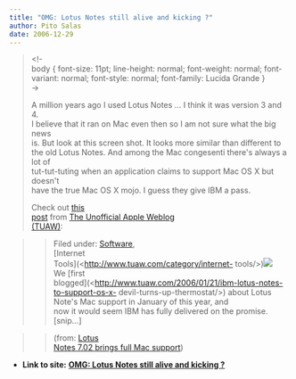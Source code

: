 ```yaml
---
title: "OMG: Lotus Notes still alive and kicking ?"
author: Pito Salas
date: 2006-12-29
---
```



>
> <!-  
>  body { font-size: 11pt; line-height: normal; font-weight: normal; font-
> variant: normal; font-style: normal; font-family: Lucida Grande }  
>  ->
>
> A million years ago I used Lotus Notes … I think it was version 3 and 4.  
>  I believe that it ran on Mac even then so I am not sure what the big news  
>  is. But look at this screen shot. It looks more similar than different to  
>  the old Lotus Notes. And among the Mac congesenti there's always a lot of  
>  tut-tut-tuting when an application claims to support Mac OS X but doesn't  
>  have the true Mac OS X mojo. I guess they give IBM a pass.
>
> Check out [this  
>  post](<http://feeds.tuaw.com/~r/weblogsinc/tuaw/~3/68102824/>) from [The
> Unofficial Apple Weblog  
>  (TUAW)](<http://www.tuaw.com>):
>

>> Filed under: [Software](<http://www.tuaw.com/category/software/>),  
>  [Internet  
>  Tools](<http://www.tuaw.com/category/internet-
> tools/>)![](https://i0.wp.com/www.blogsmithmedia.com/www.tuaw.com/media/2006/12/lotusmac.jpg?w=584)  
>  We [first  
>  blogged](<http://www.tuaw.com/2006/01/21/ibm-lotus-notes-to-support-os-x-
> devil-turns-up-thermostat/>) about Lotus Note's Mac support in January of
> this year, and  
>  now it would seem IBM has fully delivered on the promise. [snip…]
>>

>> (from: [Lotus  
>  Notes 7.02 brings full Mac
> support](<http://feeds.tuaw.com/~r/weblogsinc/tuaw/~3/68102824/>))


* **Link to site:** **[OMG: Lotus Notes still alive and kicking ?](None)**
